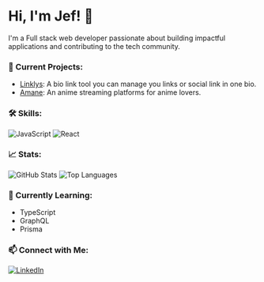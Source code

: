 # Hi, I'm Jef! 👋

I'm a Full stack web developer passionate about building impactful applications and contributing to the tech community. 

### 🔭 Current Projects:
- [Linklys](https://github.com/username/project-a): A bio link tool you can manage you links or social link in one bio.
- [Amane](https://github.com/username/project-b): An anime streaming platforms for anime lovers.

### 🛠️ Skills:
![JavaScript](https://img.shields.io/badge/JavaScript-%23F7DF1E.svg?style=for-the-badge&logo=javascript&logoColor=black)
![React](https://img.shields.io/badge/React-%2361DAFB.svg?style=for-the-badge&logo=react&logoColor=black)

### 📈 Stats:
![GitHub Stats](https://github-readme-stats.vercel.app/api?username=jef-design&show_icons=true&theme=radical)
![Top Languages](https://github-readme-stats.vercel.app/api/top-langs/?username=jef-design&layout=compact&theme=radical)

### 🌱 Currently Learning:
- TypeScript
- GraphQL
- Prisma

### 📫 Connect with Me:
[![LinkedIn](https://img.shields.io/badge/LinkedIn-%230A66C2.svg?style=for-the-badge&logo=linkedin&logoColor=white)](https://www.linkedin.com/in/your-profile/)
